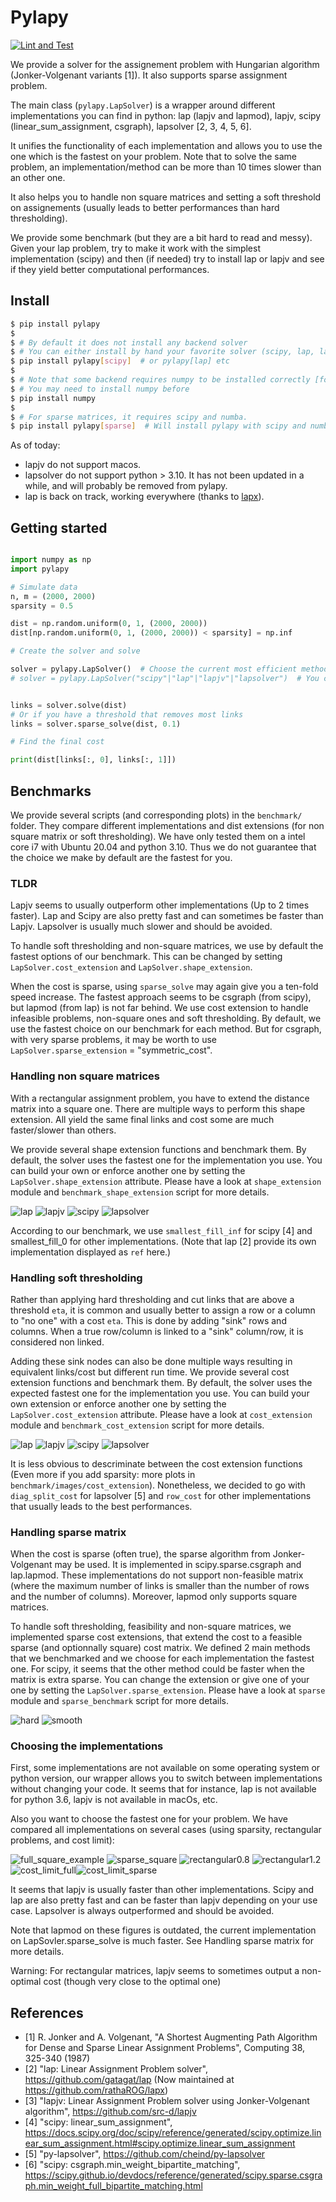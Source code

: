 # Pylapy

[![Lint and Test](https://github.com/raphaelreme/pylapy/actions/workflows/tests.yml/badge.svg)](https://github.com/raphaelreme/pylapy/actions/workflows/tests.yml)

We provide a solver for the assignement problem with Hungarian algorithm (Jonker-Volgenant variants [1]). It also supports sparse assignment problem.

The main class (`pylapy.LapSolver`) is a wrapper around different implementations you can find in python: lap (lapjv and lapmod), lapjv, scipy (linear_sum_assignment, csgraph), lapsolver [2, 3, 4, 5, 6].

It unifies the functionality of each implementation and allows you to use the one which is the fastest
on your problem. Note that to solve the same problem, an implementation/method can be more than 10 times slower than an other one.

It also helps you to handle non square matrices and setting a soft threshold on assignements (usually leads
to better performances than hard thresholding).

We provide some benchmark (but they are a bit hard to read and messy). Given your lap problem, try to make it work with the simplest implementation (scipy) and then (if needed) try to install lap or lapjv and see if they yield better computational performances.


## Install

```bash
$ pip install pylapy
$
$ # By default it does not install any backend solver
$ # You can either install by hand your favorite solver (scipy, lap, lapjv, lapsolver)
$ pip install pylapy[scipy]  # or pylapy[lap] etc
$
$ # Note that some backend requires numpy to be installed correctly [for instance, the old lap distribution]
$ # You may need to install numpy before
$ pip install numpy
$
$ # For sparse matrices, it requires scipy and numba.
$ pip install pylapy[sparse]  # Will install pylapy with scipy and numba
```

As of today:
- lapjv do not support macos.
- lapsolver do not support python > 3.10. It has not been updated in a while, and will probably be removed from pylapy.
- lap is back on track, working everywhere (thanks to [lapx](https://github.com/rathaROG/lapx)).


## Getting started

```python

import numpy as np
import pylapy

# Simulate data
n, m = (2000, 2000)
sparsity = 0.5

dist = np.random.uniform(0, 1, (2000, 2000))
dist[np.random.uniform(0, 1, (2000, 2000)) < sparsity] = np.inf

# Create the solver and solve

solver = pylapy.LapSolver()  # Choose the current most efficient method that is installed
# solver = pylapy.LapSolver("scipy"|"lap"|"lapjv"|"lapsolver")  # You can choose which method you rather use


links = solver.solve(dist)
# Or if you have a threshold that removes most links
links = solver.sparse_solve(dist, 0.1)

# Find the final cost

print(dist[links[:, 0], links[:, 1]])
```

## Benchmarks

We provide several scripts (and corresponding plots) in the `benchmark/` folder. They compare different implementations
and dist extensions (for non square matrix or soft thresholding). We have only tested them on a intel core i7 with Ubuntu 20.04
and python 3.10. Thus we do not guarantee that the choice we make by default are the fastest for you. 

### TLDR
Lapjv seems to usually outperform other implementations (Up to 2 times faster). Lap and Scipy are also pretty fast and can sometimes be faster than Lapjv. Lapsolver is usually much slower and should be avoided.

To handle soft thresholding and non-square matrices, we use by default the fastest options of our benchmark. This can be changed by setting
`LapSolver.cost_extension` and `LapSolver.shape_extension`.

When the cost is sparse, using `sparse_solve` may again give you a ten-fold speed increase. The fastest approach seems to be csgraph (from scipy), but lapmod (from lap) is not far behind. We use cost extension to handle infeasible problems, non-square ones and soft thresholding. By default, we use the fastest choice on our benchmark for each method. But for csgraph, with very sparse problems, it may be worth to use `LapSolver.sparse_extension` = "symmetric_cost".


### Handling non square matrices

With a rectangular assignment problem, you have to extend the distance matrix into a square one. There are multiple ways
to perform this shape extension. All yield the same final links and cost some are much faster/slower than others.

We provide several shape extension functions and benchmark them. By default, the solver uses the fastest one for the implementation you use.
You can build your own or enforce another one by setting the `LapSolver.shape_extension` attribute. Please have a look at
`shape_extension` module and `benchmark_shape_extension` script for more details.

![lap](./benchmark/images/shape_extension/lap.png) ![lapjv](./benchmark/images/shape_extension/lapjv.png) ![scipy](./benchmark/images/shape_extension/scipy.png)
![lapsolver](./benchmark/images/shape_extension/lapsolver.png)

According to our benchmark, we use `smallest_fill_inf` for scipy [4] and smallest_fill_0 for other implementations. (Note that lap [2] provide its own implementation displayed as `ref` here.)

### Handling soft thresholding

Rather than applying hard thresholding and cut links that are above a threshold `eta`, it is common and usually
better to assign a row or a column to "no one" with a cost `eta`. This is done by adding "sink" rows and columns.
When a true row/column is linked to a "sink" column/row, it is considered non linked.

Adding these sink nodes can also be done multiple ways resulting in equivalent links/cost but different run time.
We provide several cost extension functions and benchmark them. By default, the solver uses the expected fastest one
for the implementation you use. You can build your own extension or enforce another one by setting the `LapSolver.cost_extension`
attribute. Please have a look at `cost_extension` module and `benchmark_cost_extension` script for more details.

![lap](./benchmark/images/cost_extension/lap.png) ![lapjv](./benchmark/images/cost_extension/lapjv.png) ![scipy](./benchmark/images/cost_extension/scipy.png)
![lapsolver](./benchmark/images/cost_extension/lapsolver.png)

It is less obvious to descriminate between the cost extension functions (Even more if you add sparsity: more plots in `benchmark/images/cost_extension`). Nonetheless,
we decided to go with `diag_split_cost` for lapsolver [5] and `row_cost` for other implementations that usually leads to the best performances.

### Handling sparse matrix

When the cost is sparse (often true), the sparse algorithm from Jonker-Volgenant may be used. It is implemented in scipy.sparse.csgraph and lap.lapmod. These implementations do not support non-feasible matrix (where the maximum number of links is smaller than the number of rows and the number of columns). Moreover, lapmod only supports square matrices.

To handle soft thresholding, feasibility and non-square matrices, we implemented sparse cost extensions, that extend the cost to a feasible sparse (and optionnally square) cost matrix. We defined 2 main methods that we benchmarked and we choose for each implementation the fastest one. For scipy, it seems that the other method could be faster when the matrix is extra sparse. You can change the extension or give one of your one by setting the `LapSolver.sparse_extension`. Please have a look at `sparse` module and `sparse_benchmark` script for more details.

![hard](./benchmark/images/sparse/experiment_hard_thresholding.png) ![smooth](./benchmark/images/sparse/experiment_smooth_thresholding.png)


### Choosing the implementations

First, some implementations are not available on some operating system or python version, our wrapper allows you to switch between implementations without
changing your code. It seems that for instance, lap is not available for python 3.6, lapjv is not available in macOs, etc.

Also you want to choose the fastest one for your problem. We have compared all implementations on several cases (using sparsity, rectangular problems, and cost limit):

![full_square_example](./benchmark/images/full_square.png) ![sparse_square](./benchmark/images/sparse_full_square.png) ![rectangular0.8](./benchmark/images/full_rectangular_0.8.png)
![rectangular1.2](./benchmark/images/full_rectangular_1.2.png)![cost_limit_full](./benchmark/images/partial_square.png)![cost_limit_sparse](./benchmark/images/sparse_partial_square.png)

It seems that lapjv is usually faster than other implementations. Scipy and lap are also pretty fast and can be faster than lapjv depending on your use case. Lapsolver is always outperformed and should be avoided.

Note that lapmod on these figures is outdated, the current implementation on LapSovler.sparse_solve is much faster. See Handling sparse matrix for more details.

Warning: For rectangular matrices, lapjv seems to sometimes output a non-optimal cost (though very close to the optimal one)

## References

* [1] R. Jonker and A. Volgenant, "A Shortest Augmenting Path Algorithm for Dense and Sparse Linear Assignment Problems", Computing 38, 325-340 (1987)
* [2] "lap: Linear Assignment Problem solver", https://github.com/gatagat/lap (Now maintained at https://github.com/rathaROG/lapx)
* [3] "lapjv: Linear Assignment Problem solver using Jonker-Volgenant algorithm", https://github.com/src-d/lapjv
* [4] "scipy: linear_sum_assignment", https://docs.scipy.org/doc/scipy/reference/generated/scipy.optimize.linear_sum_assignment.html#scipy.optimize.linear_sum_assignment
* [5] "py-lapsolver", https://github.com/cheind/py-lapsolver
* [6] "scipy: csgraph.min_weight_bipartite_matching", https://scipy.github.io/devdocs/reference/generated/scipy.sparse.csgraph.min_weight_full_bipartite_matching.html
